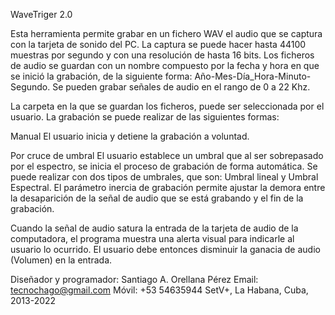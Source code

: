 WaveTriger 2.0

Esta herramienta permite grabar en un fichero WAV el audio que se captura con la tarjeta de sonido del PC. La captura se puede hacer hasta 44100 muestras por segundo y con una resolución de hasta 16 bits. Los ficheros de audio se guardan con un nombre compuesto por la fecha y hora en que se inició la grabación, de la siguiente forma: Año-Mes-Día_Hora-Minuto-Segundo. Se pueden grabar señales de audio en el rango de 0 a 22 Khz.

La carpeta en la que se guardan los ficheros, puede ser seleccionada por el usuario. La grabación se puede realizar de las siguientes formas:

Manual
El usuario inicia y detiene la grabación a voluntad.

Por cruce de umbral
El usuario establece un umbral que al ser sobrepasado por el espectro, se inicia el proceso de grabación de forma automática.
Se puede realizar con dos tipos de umbrales, que son: Umbral lineal y Umbral Espectral.
El parámetro inercia de grabación permite ajustar la demora entre la desaparición de la señal de audio que se está grabando y el fin de la grabación. 

Cuando la señal de audio satura la entrada de la tarjeta de audio de la computadora, el programa muestra una alerta visual para indicarle al usuario lo ocurrido. El usuario debe entonces disminuir la ganacia de audio (Volumen) en la entrada.

Diseñador y programador: Santiago A. Orellana Pérez
Email: tecnochago@gmail.com
Móvil: +53 54635944
SetV+, La Habana, Cuba, 2013-2022
